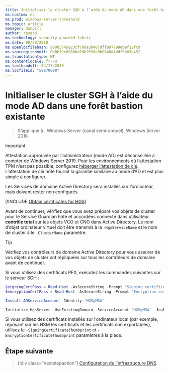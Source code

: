 ```yaml
---
title: Initialiser le cluster SGH à l’aide du mode AD dans une forêt bastion
ms.custom: na
ms.prod: windows-server-threshold
ms.topic: article
manager: dongill
author: rpsqrd
ms.technology: security-guarded-fabric
ms.date: 08/29/2018
ms.openlocfilehash: 98003745823cf780a38487dff997798ebef12fc9
ms.sourcegitcommit: 0d0b32c8986ba7db9536e0b8648d4ddf9b03e452
ms.translationtype: MT
ms.contentlocale: fr-FR
ms.lasthandoff: 04/17/2019
ms.locfileid: "59870090"
---
```

# <a name="initialize-the-hgs-cluster-using-ad-mode-in-an-existing-bastion-forest"></a>Initialiser le cluster SGH à l’aide du mode AD dans une forêt bastion existante

>S’applique à : Windows Server (canal semi-annuel), Windows Server 2016


>[!IMPORTANT]
>Attestation approuvée par l’administrateur (mode AD) est déconseillée à compter de Windows Server 2019. Pour les environnements où l’attestation TPM n’est pas possible, configurez [héberger l’attestation de clé](guarded-fabric-initialize-hgs-key-mode-bastion.md). L’attestation de clé hôte fournit la garantie similaire au mode d’AD et est plus simple à configurer. 

Les Services de domaine Active Directory sera installés sur l’ordinateur, mais doivent rester non configurés.

[!INCLUDE [Obtain certificates for HGS](../../../includes/guarded-fabric-initialize-hgs-default-step-two.md)] 

Avant de continuer, vérifiez que vous avez préparé vos objets de cluster pour le Service Guardian hôte et accordées connecté dans utilisateur **contrôle total** sur les objets VCO et CNO dans Active Directory.
Le nom d’objet ordinateur virtuel doit être transmis à la `-HgsServiceName` et le nom de cluster à le `-ClusterName` paramètre.

> [!TIP]
> Vérifiez vos contrôleurs de domaine Active Directory pour vous assurer de vos objets de cluster ont répliquées sur tous les contrôleurs de domaine avant de continuer.

Si vous utilisez des certificats PFX, exécutez les commandes suivantes sur le serveur SGH :

```powershell
$signingCertPass = Read-Host -AsSecureString -Prompt "Signing certificate password"
$encryptionCertPass = Read-Host -AsSecureString -Prompt "Encryption certificate password"

Install-ADServiceAccount -Identity 'HGSgMSA'

Initialize-HgsServer -UseExistingDomain -ServiceAccount 'HGSgMSA' -JeaReviewersGroup 'HgsJeaReviewers' -JeaAdministratorsGroup 'HgsJeaAdmins' -HgsServiceName 'HgsService' -ClusterName 'HgsCluster' -SigningCertificatePath '.\signCert.pfx' -SigningCertificatePassword $signPass -EncryptionCertificatePath '.\encCert.pfx' -EncryptionCertificatePassword $encryptionCertPass -TrustActiveDirectory
```

Si vous utilisez des certificats installés sur l’ordinateur local (par exemple, reposant sur les HSM les certificats et les certificats non exportables), utilisez le `-SigningCertificateThumbprint` et `-EncryptionCertificateThumbprint` paramètres à la place.

## <a name="next-step"></a>Étape suivante

>[!div class="nextstepaction"]
[Configuration de l’infrastructure DNS](guarded-fabric-configuring-fabric-dns-ad.md)

